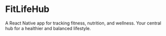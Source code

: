 # FitLifeHub
A React Native app for tracking fitness, nutrition, and wellness. Your central hub for a healthier and balanced lifestyle.
